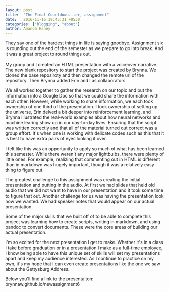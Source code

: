 ```yaml
---
layout: post
title:  "The Final Countdown...er, assignment"
date:   2016-11-16 19:45:31 +0530
categories: ["blogging", "about"]
author: Amanda Haney
---
```


They say one of the hardest things in life is saying goodbye.  Assignment six is rounding out the end of the semester as we prepare to go into break.  And it was a great project to round things out.  
<br>
My group and I created an HTML presentation with a voiceover narrative.  The new blank repository to start the project was created by Brynna.  We cloned the base reposiroty and then changed the remote url of the repository.  Then Brynna added Erin and I as collaborators. 

We all worked together to gather the research on our topic and put the information into a Google Doc so that we could share the information with each other.  However, while working to share information, we each took ownership of one third of the presentation.  I took ownership of setting up the universe, Erin delved a bit deeper into reinforcement learning, and Brynna illustrated the real-world examples about how neural networks and machine learing show up in our day-to-day lives.  Ensuring that the script was written correctly and that all of the material turned out correct was a group effort.  It's when one is working with delicate codes such as this that it is best to have extra pairs of eyes looking it over.  

I felt like this was an opportunity to apply so much of what has been learned this semester.  While there weren't any major lightbulbs, there were plenty of little ones.  For example, realizing that commenting out in HTML is different than in markdown was hugely important, though it was a relatively easy thing to figure out.

The greatest challenge to this assignment was creating the initial presentation and putting in the audio.  At first we had slides that held old audio that we did not want to have in our presentation and it took some time to figure that out.  Another challenge for us was having the presentation look how we wanted.  We had speaker notes that would appear on our actual presentation.  

Some of the major skills that we built off of to be able to complete this project was learning how to create scripts, writing in markdown, and using pandoc to convert documents. These were the core areas of building our actual presentation.  

I'm so excited for the next presentation I get to make.  Whether it's in a class I take before graduation or in a presentation I make as a full-time employee, I know being able to have this unique set of skills will set my presentations apart and keep my audience interested.  As I continue to practice on my own, it's my hope that I can even create presentations like the one we saw about the Gettysburg Address.

Below you'll find a link to the presentaiton:
<br>
brynnaw.github.io/newassignment6